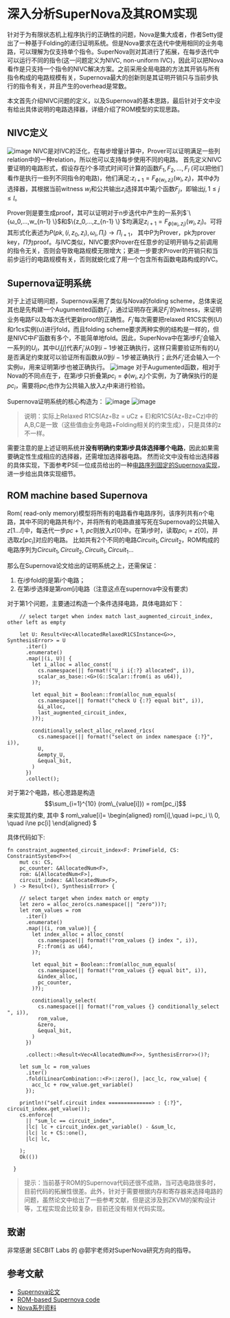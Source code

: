 # 深入分析SuperNova及其ROM实现
针对于为有限状态机上程序执行的正确性的问题，Nova是集大成者，作者Setty提出了一种基于Folding的递归证明系统。但是Nova要求在迭代中使用相同的业务电路，可以理解为仅支持单个指令。SuperNova则对其进行了拓展，在每步迭代中可以运行不同的指令(这一问题定义为NIVC, non-uniform IVC)，因此可以把Nova看作是只支持一个指令的NIVC解决方案。之前采用全局电路的方法其开销与所有指令构成的电路规模有关，Supernova最大的创新则是其证明开销只与当前步执行的指令有关，并且产生的overhead是常数。

本文首先介绍NIVC问题的定义，以及Supernova的基本思路，最后针对于文中没有给出具体说明的电路选择器，详细介绍了ROM模型的实现思路。

## NIVC定义
![image](https://github.com/zkp-co-learning/zkp-co-learn/assets/13568446/f9bfb895-4c3c-4ff4-8b00-a7cb6867abbb)
NIVC是对IVC的泛化，在每步增量计算中，Prover可以证明满足一些列relation中的一种relation，所以他可以支持每步使用不同的电路。
首先定义NIVC要证明的电路形式，假设存在$`l`$个多项式时间可计算的函数$`{F_1, F_2,...,F_l}`$ (可以把他们看作是执行一些列不同指令的电路)，他们满足:$`z_{i+1} = F_{ϕ(w_i, z_i)}(w_i,z_i)`$，其中$`ϕ`$为选择器，其根据当前witness $`w_i`$和公共输出$`z_i`$选择其中第$`j`$个函数$`F_j`$，即输出$`j, 1≤j ≤l`$。

Prover则是要生成proof，其可以证明对于n步迭代中产生的一系列$`\{ω_0,...,w_{n-1} \}$和$\{z_0,...,z_{n-1} \}`$均满足$`z_{i+1} = F_{ϕ(w_i, z_i)}(w_i,z_i)`$。可将其形式化表述为$`P(pk,(i, z_0, z_i), ω_i , Π_i) → Π_{i+1}`$， 其中P为Prover，pk为prover key，$`Π`$为proof。与IVC类似，NIVC要求Prover在任意步的证明开销与之前调用的指令无关，否则会导致电路规模无限增大；更进一步要求Prover的开销只和当前步运行的电路规模有关，否则就蜕化成了用一个包含所有函数电路构成的IVC。

## Supernova证明系统
对于上述证明问题，Supernova采用了类似与Nova的folding scheme，总体来说其也是先构建一个Augumented函数$`F_j'`$，通过证明存在满足$`F_j'`$的witness，来证明业务电路F以及每次迭代更新proof的正确性。$`F_j'`$每次需要把relaxed R1CS实例(U)和r1cs实例(u)进行fold，而且folding scheme要求两种实例的结构是一样的，但是NIVC中$`F'`$函数有多个，不能简单地fold。因此，SuperNova中在第$`i`$步$`F_j'`$会输入一系列的$`U_i`$，其中$`U_i[j]`$代表$`F_j'`$从0到$`i-1`$步被正确执行，这样只需要验证所有的$`U_i`$是否满足约束就可以验证所有函数从0到$`i-1`$步被正确执行；此外$`F_j'`$还会输入一个实例u，用来证明第$`i`$步也被正确执行。
![image](https://github.com/zkp-co-learning/zkp-co-learn/assets/13568446/29cfd5e8-00a8-455d-bf9b-64a367f35683)
对于Augumented函数，相对于Nova的不同点在于，在第$`i`$步只折叠第$`pc_i = \phi(w_i, z_i)`$个实例，为了确保执行的是$`pc_i`$，需要将$`pc_i`$也作为公共输入放入$`z_i`$中来进行检验。

Supernova证明系统的核心构造为：
![image](https://github.com/zkp-co-learning/zkp-co-learn/assets/13568446/0ebe1192-683e-4192-822f-29876f1d338f)
![image](https://github.com/zkp-co-learning/zkp-co-learn/assets/13568446/c4c9fb8e-c9c5-4909-9e84-71870e04f71c)

> 说明：实际上Relaxed R1CS(Az◦Bz = uCz + E)和R1CS(Az◦Bz=Cz)中的A,B,C是一致（这些值由业务电路+Folding相关的约束生成），只是具体的z不一样。

需要注意的是上述证明系统并**没有明确约束第$`i`$步具体选择哪个电路**，因此如果需要确定性生成相应的选择器，还需增加选择器电路。
然而论文中没有给出选择器的具体实现，下面参考PSE一位成员给出的一种[电路序列固定的Supernova实现](https://github.com/microsoft/Nova/pull/204)，进一步给出具体实现细节。
## ROM machine based Supernova
Rom( read-only memory)模型将所有的电路看作电路序列，该序列共有$`n`$个电路，其中不同的电路共有$`l`$个，并将所有的电路直接写死在Supernova的公共输入$`z[1...l]`$中，每迭代一步$`pc+1`$, $`pc`$则放入$`z[0]`$中。在第$`i`$步时，读取$`pc_i=z[0]`$，并选取$`z[pc_i]`$对应的电路。
比如共有2个不同的电路$`Circuit_1, Circuit_2`$，ROM构成的电路序列为$`Circuit_1, Circuit_2,Circuit_1, Circuit_1...`$

那么在Supernova论文给出的证明系统之上，还需保证：
1. 在$`i`$步fold的是第$`i`$个电路；
2. 在第$`i`$步选择是第$`rom[i]`$电路（注意这点在supernova中没有要求)

对于第1个问题，主要通过构造一个条件选择电路，具体电路如下：
```
    // select target when index match last_augmented_circuit_index, other left as empty

    let U: Result<Vec<AllocatedRelaxedR1CSInstance<G>>, SynthesisError> = U
      .iter()
      .enumerate()
      .map(|(i, U)| {
        let i_alloc = alloc_const(
          cs.namespace(|| format!("U_i i{:?} allocated", i)),
          scalar_as_base::<G>(G::Scalar::from(i as u64)),
        )?;

        let equal_bit = Boolean::from(alloc_num_equals(
          cs.namespace(|| format!("check U {:?} equal bit", i)),
          &i_alloc,
          last_augmented_circuit_index,
        )?);

        conditionally_select_alloc_relaxed_r1cs(
          cs.namespace(|| format!("select on index namespace {:?}", i)),
          U,
          &empty_U,
          &equal_bit,
        )
      })
      .collect();
```

对于第2个电路，核心思路是构造 $$\sum_{i=1}^{10} (rom\_{value[i]}) = rom[pc_i]$$ 来实现其约束, 
其中
$` rom\_value[i]= \begin{aligned} rom[i],\quad i=pc_i \\ 0, \quad i\ne pc[i] \end{aligned} `$

具体代码如下:
```
fn constraint_augmented_circuit_index<F: PrimeField, CS: ConstraintSystem<F>>(
    mut cs: CS,
    pc_counter: &AllocatedNum<F>,
    rom: &[AllocatedNum<F>],
    circuit_index: &AllocatedNum<F>,
  ) -> Result<(), SynthesisError> {

    // select target when index match or empty
    let zero = alloc_zero(cs.namespace(|| "zero"))?;
    let rom_values = rom
      .iter()
      .enumerate()
      .map(|(i, rom_value)| {
        let index_alloc = alloc_const(
          cs.namespace(|| format!("rom_values {} index ", i)),
          F::from(i as u64),
        )?;

        let equal_bit = Boolean::from(alloc_num_equals(
          cs.namespace(|| format!("rom_values {} equal bit", i)),
          &index_alloc,
          pc_counter,
        )?);

        conditionally_select(
          cs.namespace(|| format!("rom_values {} conditionally_select ", i)),
          rom_value,
          &zero,
          &equal_bit,
        )
      })

      .collect::<Result<Vec<AllocatedNum<F>>, SynthesisError>>()?;

    let sum_lc = rom_values
      .iter()
      .fold(LinearCombination::<F>::zero(), |acc_lc, row_value| {
        acc_lc + row_value.get_variable()
      });

    println!("self.circuit index ==============> : {:?}", circuit_index.get_value());
    cs.enforce(
      || "sum_lc == circuit_index",
      |lc| lc + circuit_index.get_variable() - &sum_lc,
      |lc| lc + CS::one(),
      |lc| lc,

    );
    Ok(())

  }
```
> 提示：当前基于ROM的Supernova代码还很不成熟，当可选电路很多时，目前代码的拓展性很差。此外，针对于需要根据内存和寄存器来选择电路的问题，虽然论文中给出了一些参考文献，但是这涉及到ZKVM的架构设计等，工程实现会比较复杂，目前还没有相关代码实现。

## 致谢
非常感谢 SECBIT Labs 的 @郭宇老师对SuperNova研究方向的指导。
## 参考文献
- [Supernova论文](https://eprint.iacr.org/2022/1758)
- [ROM-based Supernova code](https://github.com/microsoft/Nova/pull/204)
- [Nova系列资料](https://github.com/dajuguan/awesome-nova-based-Recursive-Zero-Knowledge-Arguments-knowlege)
